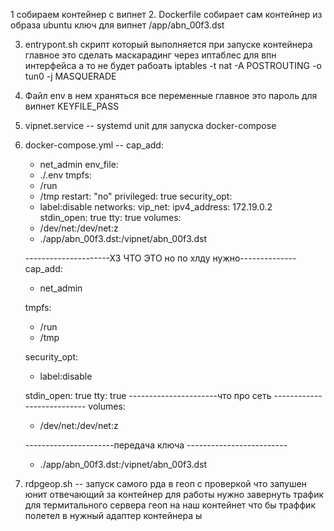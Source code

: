 1 собираем контейнер с випнет 
2. Dockerfile собирает сам контейнер из образа ubuntu
   ключ для випнет /app/abn_00f3.dst 
   
3. entrypont.sh скрипт который выполняется при запуске контейнера 
   главное это сделать маскарадинг через иптаблес для впн интерфейса а то не будет рабоать
   iptables -t nat -A POSTROUTING -o tun0 -j MASQUERADE
   
4. Файл env в нем храняться все переменные главное это пароль для випнет KEYFILE_PASS
5. vipnet.service -- systemd unit для запуска docker-compose
6. docker-compose.yml --
       cap_add:
      - net_admin
    env_file:
      - ./.env
    tmpfs:
      - /run
      - /tmp
    restart: "no"
    privileged: true
    security_opt:
      - label:disable
    networks:
     vip_net:
       ipv4_address: 172.19.0.2    
    stdin_open: true
    tty: true
    volumes:
      - /dev/net:/dev/net:z
      - ./app/abn_00f3.dst:/vipnet/abn_00f3.dst
    
    ---------------------ХЗ ЧТО ЭТО но по хлду нужно--------------
    cap_add:
      - net_admin 
      
    tmpfs:
      - /run
      - /tmp
       
    security_opt:
      - label:disable
        
    stdin_open: true
    tty: true
    ----------------------что про сеть ---------------------------
    volumes:
      - /dev/net:/dev/net:z
      
    ----------------------передача ключа -------------------------
     - ./app/abn_00f3.dst:/vipnet/abn_00f3.dst
     
7.  rdpgeop.sh -- запуск самого рда в геоп с проверкой что запушен юнит отвечающий за контейнер 
    для работы нужно завернуть трафик для термитального сервера геоп на наш контейнет что бы траффик полетел в нужный адаптер контейнера 
    ы   
